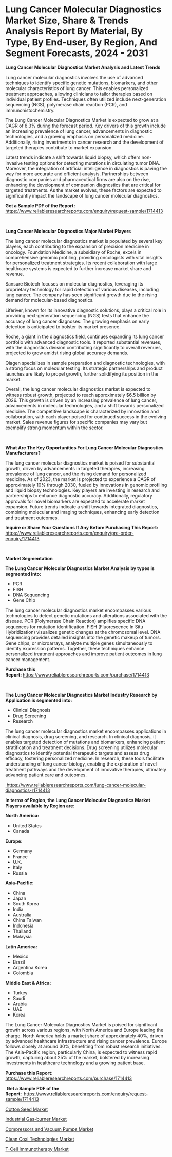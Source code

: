 <p><h1>Lung Cancer Molecular Diagnostics Market Size, Share & Trends Analysis Report By Material, By Type, By End-user, By Region, And Segment Forecasts, 2024 - 2031</h1></p><p><strong>Lung Cancer Molecular Diagnostics Market Analysis and Latest Trends</strong></p>
<p><p>Lung cancer molecular diagnostics involves the use of advanced techniques to identify specific genetic mutations, biomarkers, and other molecular characteristics of lung cancer. This enables personalized treatment approaches, allowing clinicians to tailor therapies based on individual patient profiles. Techniques often utilized include next-generation sequencing (NGS), polymerase chain reaction (PCR), and immunohistochemistry.</p><p>The Lung Cancer Molecular Diagnostics Market is expected to grow at a CAGR of 8.3% during the forecast period. Key drivers of this growth include an increasing prevalence of lung cancer, advancements in diagnostic technologies, and a growing emphasis on personalized medicine. Additionally, rising investments in cancer research and the development of targeted therapies contribute to market expansion.</p><p>Latest trends indicate a shift towards liquid biopsy, which offers non-invasive testing options for detecting mutations in circulating tumor DNA. Moreover, the integration of artificial intelligence in diagnostics is paving the way for more accurate and efficient analysis. Partnerships between diagnostic companies and pharmaceutical firms are also on the rise, enhancing the development of companion diagnostics that are critical for targeted treatments. As the market evolves, these factors are expected to significantly impact the landscape of lung cancer molecular diagnostics.</p></p>
<p><strong>Get a Sample PDF of the Report:&nbsp;</strong> <a href="https://www.reliableresearchreports.com/enquiry/request-sample/1714413?utm_campaign=36&utm_medium=2&utm_source=Github&utm_content=ia&utm_term=22102024&utm_id=lung-cancer-molecular-diagnostics">https://www.reliableresearchreports.com/enquiry/request-sample/1714413</a></p>
<p>&nbsp;</p>
<p><strong>Lung Cancer Molecular Diagnostics Major Market Players</strong></p>
<p><p>The lung cancer molecular diagnostics market is populated by several key players, each contributing to the expansion of precision medicine in oncology. Foundation Medicine, a subsidiary of Roche, excels in comprehensive genomic profiling, providing oncologists with vital insights for personalized treatment strategies. Its recent collaboration with large healthcare systems is expected to further increase market share and revenue.</p><p>Sansure Biotech focuses on molecular diagnostics, leveraging its proprietary technology for rapid detection of various diseases, including lung cancer. The company has seen significant growth due to the rising demand for molecular-based diagnostics.</p><p>Liferiver, known for its innovative diagnostic solutions, plays a critical role in providing next-generation sequencing (NGS) tests that enhance the accuracy of lung cancer diagnoses. The growing emphasis on early detection is anticipated to bolster its market presence.</p><p>Roche, a giant in the diagnostics field, continues expanding its lung cancer portfolio with advanced diagnostic tools. It reported substantial revenues, with the diagnostics division contributing significantly to overall revenues, projected to grow amidst rising global accuracy demands.</p><p>Qiagen specializes in sample preparation and diagnostic technologies, with a strong focus on molecular testing. Its strategic partnerships and product launches are likely to propel growth, further solidifying its position in the market.</p><p>Overall, the lung cancer molecular diagnostics market is expected to witness robust growth, projected to reach approximately $6.5 billion by 2026. This growth is driven by an increasing prevalence of lung cancer, advancements in molecular technologies, and a shift towards personalized medicine. The competitive landscape is characterized by innovation and collaboration, with each player poised for continued success in the evolving market. Sales revenue figures for specific companies may vary but exemplify strong momentum within the sector.</p></p>
<p>&nbsp;</p>
<p><strong>What Are The Key Opportunities For Lung Cancer Molecular Diagnostics Manufacturers?</strong></p>
<p><p>The lung cancer molecular diagnostics market is poised for substantial growth, driven by advancements in targeted therapies, increasing prevalence of lung cancer, and the rising demand for personalized medicine. As of 2023, the market is projected to experience a CAGR of approximately 10% through 2030, fueled by innovations in genomic profiling and liquid biopsy technologies. Key players are investing in research and partnerships to enhance diagnostic accuracy. Additionally, regulatory approvals for novel biomarkers are expected to accelerate market expansion. Future trends indicate a shift towards integrated diagnostics, combining molecular and imaging techniques, enhancing early detection and treatment outcomes.</p></p>
<p><strong>Inquire or Share Your Questions If Any Before Purchasing This Report:</strong> <a href="https://www.reliableresearchreports.com/enquiry/pre-order-enquiry/1714413?utm_campaign=36&utm_medium=2&utm_source=Github&utm_content=ia&utm_term=22102024&utm_id=lung-cancer-molecular-diagnostics">https://www.reliableresearchreports.com/enquiry/pre-order-enquiry/1714413</a></p>
<p>&nbsp;</p>
<p><strong>Market Segmentation</strong></p>
<p><strong>The Lung Cancer Molecular Diagnostics Market Analysis by types is segmented into:</strong></p>
<p><ul><li>PCR</li><li>FISH</li><li>DNA Sequencing</li><li>Gene Chip</li></ul></p>
<p><p>The lung cancer molecular diagnostics market encompasses various technologies to detect genetic mutations and alterations associated with the disease. PCR (Polymerase Chain Reaction) amplifies specific DNA sequences for mutation identification. FISH (Fluorescence In Situ Hybridization) visualizes genetic changes at the chromosomal level. DNA sequencing provides detailed insights into the genetic makeup of tumors. Gene chips, or microarrays, analyze multiple genes simultaneously to identify expression patterns. Together, these techniques enhance personalized treatment approaches and improve patient outcomes in lung cancer management.</p></p>
<p><strong>Purchase this Report:&nbsp;</strong><a href="https://www.reliableresearchreports.com/purchase/1714413?utm_campaign=36&utm_medium=2&utm_source=Github&utm_content=ia&utm_term=22102024&utm_id=lung-cancer-molecular-diagnostics">https://www.reliableresearchreports.com/purchase/1714413</a></p>
<p>&nbsp;</p>
<p><strong>The Lung Cancer Molecular Diagnostics Market Industry Research by Application is segmented into:</strong></p>
<p><ul><li>Clinical Diagnosis</li><li>Drug Screening</li><li>Research</li></ul></p>
<p><p>The lung cancer molecular diagnostics market encompasses applications in clinical diagnosis, drug screening, and research. In clinical diagnosis, it enables targeted detection of mutations and biomarkers, enhancing patient stratification and treatment decisions. Drug screening utilizes molecular diagnostics to identify potential therapeutic targets and assess drug efficacy, fostering personalized medicine. In research, these tools facilitate understanding of lung cancer biology, enabling the exploration of novel treatment pathways and the development of innovative therapies, ultimately advancing patient care and outcomes.</p></p>
<p><a href="https://www.reliableresearchreports.com/lung-cancer-molecular-diagnostics-r1714413?utm_campaign=36&utm_medium=2&utm_source=Github&utm_content=ia&utm_term=22102024&utm_id=lung-cancer-molecular-diagnostics">&nbsp;https://www.reliableresearchreports.com/lung-cancer-molecular-diagnostics-r1714413</a></p>
<p><strong>In terms of Region, the Lung Cancer Molecular Diagnostics Market Players available by Region are:</strong></p>
<p>
    <p> <strong> North America: </strong>
        <ul>
            <li>United States</li>
            <li>Canada</li>
        </ul>
        </p> 
    <p> <strong> Europe: </strong>
        <ul>
            <li>Germany</li>
            <li>France</li>
            <li>U.K.</li>
            <li>Italy</li>
            <li>Russia</li>
        </ul>
        </p> 
    <p> <strong> Asia-Pacific: </strong>
        <ul>
            <li>China</li>
            <li>Japan</li>
            <li>South Korea</li>
            <li>India</li>
            <li>Australia</li>
            <li>China Taiwan</li>
            <li>Indonesia</li>
            <li>Thailand</li>
            <li>Malaysia</li>
        </ul>
        </p> 
    <p> <strong> Latin America: </strong>
        <ul>
            <li>Mexico</li>
            <li>Brazil</li>
            <li>Argentina Korea</li>
            <li>Colombia</li>
        </ul>
        </p> 
    <p> <strong> Middle East & Africa: </strong>
        <ul>
            <li>Turkey</li>
            <li>Saudi</li>
            <li>Arabia</li>
            <li>UAE</li>
            <li>Korea</li>
        </ul>
    </p>
    </p>
<p><p>The Lung Cancer Molecular Diagnostics Market is poised for significant growth across various regions, with North America and Europe leading the charge. North America holds a market share of approximately 40%, driven by advanced healthcare infrastructure and rising cancer prevalence. Europe follows closely at around 30%, benefiting from robust research initiatives. The Asia-Pacific region, particularly China, is expected to witness rapid growth, capturing about 25% of the market, bolstered by increasing investments in healthcare technology and a growing patient base.</p></p>
<p><strong>Purchase this Report: </strong><a href="https://www.reliableresearchreports.com/purchase/1714413?utm_campaign=36&utm_medium=2&utm_source=Github&utm_content=ia&utm_term=22102024&utm_id=lung-cancer-molecular-diagnostics">https://www.reliableresearchreports.com/purchase/1714413</a></p>
<p>&nbsp;<strong>Get a Sample PDF of the Report:&nbsp;&nbsp;</strong><a href="https://www.reliableresearchreports.com/enquiry/request-sample/1714413?utm_campaign=36&utm_medium=2&utm_source=Github&utm_content=ia&utm_term=22102024&utm_id=lung-cancer-molecular-diagnostics">https://www.reliableresearchreports.com/enquiry/request-sample/1714413</a></p>
<p><strong></strong></p>
<p><p><a href="https://www.linkedin.com/pulse/future-trends-global-cotton-seed-market-insights-analysis-ficsc?utm_campaign=36&utm_medium=2&utm_source=Github&utm_content=ia&utm_term=22102024&utm_id=lung-cancer-molecular-diagnostics">Cotton Seed Market</a></p><p><a href="https://github.com/GRUBBSCHARLES/Market-Research-Report-List-1/blob/main/industrial-gas-burner-market.md?utm_campaign=36&utm_medium=2&utm_source=Github&utm_content=ia&utm_term=22102024&utm_id=lung-cancer-molecular-diagnostics">Industrial Gas-burner Market</a></p><p><a href="https://issuu.com/reportprime-2/docs/compressors-and-vacuum-pumps-market_fd1daa742ba314?utm_campaign=36&utm_medium=2&utm_source=Github&utm_content=ia&utm_term=22102024&utm_id=lung-cancer-molecular-diagnostics">Compressors and Vacuum Pumps Market</a></p><p><a href="https://issuu.com/reportprime-2/docs/clean-coal-technologies-market-size_eda019fe9a9e3e?utm_campaign=36&utm_medium=2&utm_source=Github&utm_content=ia&utm_term=22102024&utm_id=lung-cancer-molecular-diagnostics">Clean Coal Technologies Market</a></p><p><a href="https://www.linkedin.com/pulse/global-perspectives-t-cell-immunotherapy-market-trends-challenges-uqchf?utm_campaign=36&utm_medium=2&utm_source=Github&utm_content=ia&utm_term=22102024&utm_id=lung-cancer-molecular-diagnostics">T-Cell Immunotherapy Market</a></p></p>